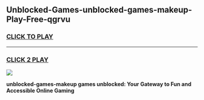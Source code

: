 
## Unblocked-Games-unblocked-games-makeup-Play-Free-qgrvu
<h3>
<a href="https://premium76.site?title=unblocked-games-makeup&ref=23A">CLICK TO PLAY</a></h3>
<hr>

<h3>
<a href="https://premium76.site?title=unblocked-games-makeup&ref=23A">CLICK 2 PLAY</a>
  
</h3>

<a href="https://premium76.site?title=unblocked-games-makeup&ref=23A"><img src="https://clearcache.store/games.png"></a>


**unblocked-games-makeup games unblocked: Your Gateway to Fun and Accessible Online Gaming**
